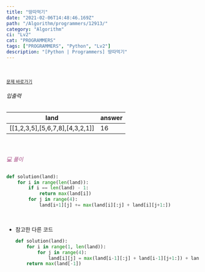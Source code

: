 ```yaml
---
title: "땅따먹기"
date: "2021-02-06T14:48:46.169Z"
path: "/Algorithm/programmers/12913/"
category: "Algorithm"
ci: "Lv2"
cat: "PROGRAMMERS"
tags: ["PROGRAMMERS", "Python", "Lv2"]
description: "[Python | Programmers] 땅따먹기"
---
```


<br />

<a href="https://programmers.co.kr/learn/courses/30/lessons/12913"><small>문제 바로가기</small></a>

###### 입출력

| land                            | answer |
| ------------------------------- | ------ |
| [[1,2,3,5],[5,6,7,8],[4,3,2,1]] | 16     |

<br />

##### <h5 style="color:#C587AE;">💻 풀이</h5>

```python
def solution(land):
    for i in range(len(land)):
        if i == len(land) - 1:
            return max(land[i])
        for j in range(4):
            land[i+1][j] += max(land[i][:j] + land[i][j+1:])
```

<br />

* 참고한 다른 코드

  ```python
  def solution(land):
      for i in range(1, len(land)):
          for j in range(4):
              land[i][j] = max(land[i-1][:j] + land[i-1][j+1:]) + land[i][j]
      return max(land[-1])
  ```

  

